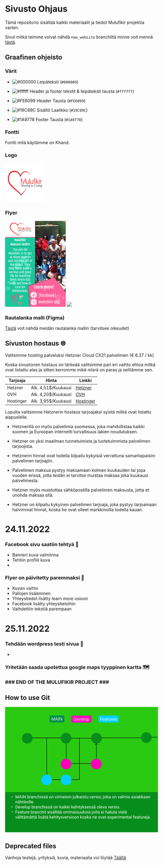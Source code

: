 # Sivusto Ohjaus

Tämä repositorio sisältää kaikki materiaalit ja tiedot Mulufikir projektia varten.

Sivut mitkä teimme voivat nähdä `new_website` branchiltä minne voit mennä [tästä](https://github.com/Koodiluola4/sivusto-ohjaus/tree/new_website).

## Graafinen ohjeisto

### Värit

- ![#000000](https://placehold.co/15x15/000000/000000.png) Leipäteksti (`#000000`)

- ![#ffffff](https://placehold.co/15x15/ffffff/ffffff.png) Header ja footer tekstit & leipäteksti tausta (`#ffffff`)

- ![#FE6099](https://placehold.co/15x15/FE6099/FE6099.png) Header Tausta (`#FE6099`)

- ![#19C89C](https://placehold.co/15x15/19C89C/19C89C.png) Sisältö Laatikko (`#19C89C`)

- ![#1A9778](https://placehold.co/15x15/1A9778/1A9778.png) Footer Tausta (`#1A9778`)

### Fontti

Fontti mitä käytämme on Khand.

### Logo

<div>
    <img src="/materiaali/logo/mulufikir_logo.svg" width="128" height="128">
</div>

### Flyer

<div>
    <img src="/materiaali/flyer/flyer.png" width="200">
    <img src="https://user-images.githubusercontent.com/113333041/203534134-9bbd7dc8-6769-47ac-9cb4-aaaf4c525bba.png" width="200">
</div>


### Rautalanka malli (Figma)

[Tästä](http://gg.gg/shortlink1dxd) voit nähdä meidän rautalanka mallin (tarvitsee oikeudet)

## Sivuston hostaus 🌐

Valitsimme hosting palveluksi Hetzner Cloud CX21 palvelimen (€ 6.37 / kk)

Koska sivustonen hostaus on tärkeää valitsimme pari eri vaihto ehtoa mitkä ovat listattu alas ja sitten kerromme mikä niisrä on paras ja selitämme sen.

| Tarjoaja  | Hinta               | Linkki                                                       |
|-----------|---------------------|--------------------------------------------------------------|
| Hetzner   | Alk. 4,51$/Kuukausi | [Hetzner](https://www.hetzner.com/cloud)                    |
| OVH       | Alk. 4,20$/Kuukausi | [OVH](https://www.ovhcloud.com/en/vps/)                     |
| Hostinger | Alk. 3,95$/Kuukausi | [Hostinger](https://www.hostinger.fi/vps-virtuaalipalvelin) |

Lopulta valitsimme Hetznerin hostaus tarjoajaksi syistä mitkä ovat listattu alapuolelle.

- Hetznerillä on myös palvelimia suomessa, joka mahdollistaa kaikki suomen ja Euroopan internetti turvallisuus lakien noudutuksen. 

- Hetzner on yksi maailman tunnetuimista ja luotetuimmista palvelimen tarjoojista.

- Hetznerin hinnat ovat todella kilpailu kykyisiä verrattuna samantapaisiin palvelimen tarjoajiin. 

- Palvelimen maksua pystyy maksamaan kolmen kuukauden tai jopa vuoden erissä, jotta teidän ei tarvitse muistaa maksaa joka kuukausi palvelimesta. 

- Hetzner myös muistuttaa sähköpostilla palvelimen maksusta, jotta et unohda maksaa sitä.

- Hetzner on kilpailu kykyinen palvelimen tarjoaja, joka pystyy tarjoamaan halvimmat hinnat, koska he ovat olleet markkinoilla todella kauan. 

# 24.11.2022

### Facebook sivu saatiin tehtyä  📲
- Banneri kuva valmiinna
- Tehtiin profiili kuva
- 
### Flyer on päivitetty paremmaksi   📃
- Kuvan vaihto
- Pallojen lisääminen
- Yhteystiedot lisätty learn more osioon
- Facebook lisätty yhteystietoihin
- Vaihdettiin tekstiä parempaan


# 25.11.2022

### Tehdään wordpress testi sivua 📰
-
### Yritetään saada upotettua google maps tyyppinen kartta  🗺



### ### END OF THE MULUFIKIR PROJECT \###

## How to use Git

![GitUsage](materiaali/deprecated/git.png)

## Deprecated files

Vanhoja testejä, yrityksiä, kuvia, materiaalia voi löytää [Täältä](https://github.com/Koodiluola4/sivusto-ohjaus/tree/master/materiaali/deprecated)
